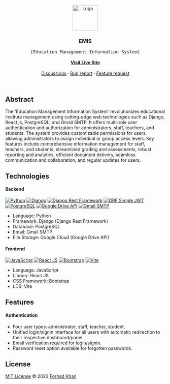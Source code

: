 
<p align="center">
	<!-- PROJECT LOGO -->
  <a href="https://github.com/forhadakhan/emis">
    <img src="https://github.com/forhadakhan/emis/assets/67508944/7a172714-3e12-43af-97a5-cd3456b3b966" alt="Logo" width="80" height="80">
  </a>

  <h3 align="center">EMIS</h3>

  <p align="center">
    <samp>(Education Management Information System)</samp>
    <br />
    <br />
    <a href="#"><strong>Visit Live Site</strong></a>
    <br />
    <br />
    <a href="https://github.com/forhadakhan/emis/discussions/1">Discussions</a>
    ·
    <a href="https://github.com/forhadakhan/emis/issues">Bug report</a>
    ·
    <a href="https://github.com/forhadakhan/emis/issues">Feature request</a>
  </p>
</p>

<br/>

## Abstract

The 'Education Management Information System' revolutionizes educational institute management using cutting-edge web technologies such as Django, React.js, PostgreSQL, and Gmail SMTP. It offers multi-role user authentication and authorization for administrators, staff, teachers, and students. The system provides customizable permissions for users, allowing administrators to assign individual or group access levels. Key features include comprehensive information management for staff, teachers, and students, streamlined grading and assessments, robust reporting and analytics, efficient document delivery, seamless communication and collaboration, and regular updates for users.

## Technologies

#### Backend
[![Python](https://img.shields.io/badge/Python-v3.11.3-blue)](https://www.python.org/)
[![Django](https://img.shields.io/badge/Django-v4.2.2-brightgreen)](https://www.djangoproject.com/)
[![Django Rest Framework](https://img.shields.io/badge/Django%20Rest%20Framework-v3.14.0-orange)](https://www.django-rest-framework.org/)
[![DRF Simple JWT](https://img.shields.io/badge/DRF%20Simple%20JWT-v5.2.2-blue)](https://django-rest-framework-simplejwt.readthedocs.io/en/latest/)
[![PostgreSQL](https://img.shields.io/badge/PostgreSQL-v15-blue)](https://www.postgresql.org/)
[![Google Drive API](https://img.shields.io/badge/Google%20Drive%20API-blue)](https://developers.google.com/drive/api/)
[![Gmail SMTP](https://img.shields.io/badge/Gmail%20SMTP-orange)](https://mail.google.com/)

- Language: Python
- Framework: Django (Django Rest Framework)
- Database: PostgreSQL
- Email: Gmail SMTP
- File Storage: Google Cloud (Google Drive API)

#### Frontend
[![JavaScript](https://img.shields.io/badge/JavaScript-red)](https://developer.mozilla.org/en-US/docs/Web/JavaScript)
[![React JS](https://img.shields.io/badge/React%20JS-v18.2.0-navyblue)](https://reactjs.org/)
[![Bootstrap](https://img.shields.io/badge/Bootstrap-v5.3-blue)](https://getbootstrap.com/)
[![Vite](https://img.shields.io/badge/Vite-v4.3.9-purple)](https://vitejs.dev/)

- Language: JavaScript
- Library: React JS
- CSS Framework: Bootstrap
- LDS: Vite


## Features 

#### Authentication
- Four user types: administrator, staff, teacher, student.
- Unified login/signin interface for all users with automatic redirection to their respective dashboard/panel.
- Email verification required for login/signin.
- Password reset option available for forgotten passwords.




## License

[MIT License](./LICENSE) © 2023 [Forhad Khan](https://github.com/forhadakhan/)





<!-- 
	
	<img src="https://i.postimg.cc/7ZdXzGj1/emis-256x256.png" alt="Logo" width="80" height="80"> 
	
-->